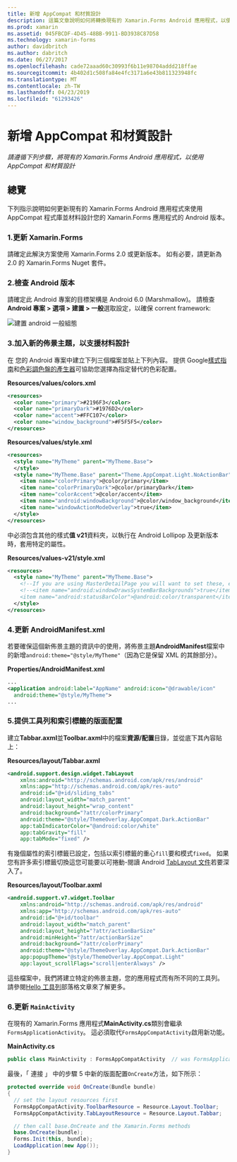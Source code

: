 ```yaml
---
title: 新增 AppCompat 和材質設計
description: 這篇文章說明如何將轉換現有的 Xamarin.Forms Android 應用程式，以使用 AppCompat 和材質設計。
ms.prod: xamarin
ms.assetid: 045FBCDF-4D45-48BB-9911-BD3938C87D58
ms.technology: xamarin-forms
author: davidbritch
ms.author: dabritch
ms.date: 06/27/2017
ms.openlocfilehash: cade72aaad60c30993f6b11e98704addd218ffae
ms.sourcegitcommit: 4b402d1c508fa84e4fc3171a6e43b811323948fc
ms.translationtype: MT
ms.contentlocale: zh-TW
ms.lasthandoff: 04/23/2019
ms.locfileid: "61293426"
---
```

# <a name="adding-appcompat-and-material-design"></a>新增 AppCompat 和材質設計

_請遵循下列步驟，將現有的 Xamarin.Forms Android 應用程式，以使用 AppCompat 和材質設計_

<!-- source https://gist.github.com/jassmith/a3b2a543f99126782936
https://blog.xamarin.com/material-design-for-your-xamarin-forms-android-apps/ -->

## <a name="overview"></a>總覽

下列指示說明如何更新現有的 Xamarin.Forms Android 應用程式來使用 AppCompat 程式庫並材料設計您的 Xamarin.Forms 應用程式的 Android 版本。

### <a name="1-update-xamarinforms"></a>1.更新 Xamarin.Forms

請確定此解決方案使用 Xamarin.Forms 2.0 或更新版本。 如有必要，請更新為 2.0 的 Xamarin.Forms Nuget 套件。

### <a name="2-check-android-version"></a>2.檢查 Android 版本

請確定此 Android 專案的目標架構是 Android 6.0 (Marshmallow)。 請檢查**Android 專案 > 選項 > 建置 > 一般**選取設定，以確保 corrent framework:

 ![](appcompat-images/target-android-6-sml.png "建置 android 一般組態")

### <a name="3-add-new-themes-to-support-material-design"></a>3.加入新的佈景主題，以支援材料設計

在 您的 Android 專案中建立下列三個檔案並貼上下列內容。 提供 Google[樣式指南](http://www.google.com/design/spec/style/color.html#color-color-palette)和[色彩調色盤的產生器](http://www.materialpalette.com/)可協助您選擇為指定替代的色彩配置。

**Resources/values/colors.xml**

```xml
<resources>
  <color name="primary">#2196F3</color>
  <color name="primaryDark">#1976D2</color>
  <color name="accent">#FFC107</color>
  <color name="window_background">#F5F5F5</color>
</resources>
```

**Resources/values/style.xml**

```xml
<resources>
  <style name="MyTheme" parent="MyTheme.Base">
  </style>
  <style name="MyTheme.Base" parent="Theme.AppCompat.Light.NoActionBar">
    <item name="colorPrimary">@color/primary</item>
    <item name="colorPrimaryDark">@color/primaryDark</item>
    <item name="colorAccent">@color/accent</item>
    <item name="android:windowBackground">@color/window_background</item>
    <item name="windowActionModeOverlay">true</item>
  </style>
</resources>
```

中必須包含其他的樣式**值 v21**資料夾，以執行在 Android Lollipop 及更新版本時，套用特定的屬性。

**Resources/values-v21/style.xml**

```xml
<resources>
  <style name="MyTheme" parent="MyTheme.Base">
    <!--If you are using MasterDetailPage you will want to set these, else you can leave them out-->
    <!--<item name="android:windowDrawsSystemBarBackgrounds">true</item>
    <item name="android:statusBarColor">@android:color/transparent</item>-->
  </style>
</resources>
```

### <a name="4-update-androidmanifestxml"></a>4.更新 AndroidManifest.xml

若要確保這個新佈景主題的資訊中的使用，將佈景主題**AndroidManifest**檔案中的新增`android:theme="@style/MyTheme"`（因為它是保留 XML 的其餘部分）。

**Properties/AndroidManifest.xml**

```xml
...
<application android:label="AppName" android:icon="@drawable/icon"
  android:theme="@style/MyTheme">
...
```

### <a name="5-provide-toolbar-and-tab-layouts"></a>5.提供工具列和索引標籤的版面配置

建立**Tabbar.axml**並**Toolbar.axml**中的檔案**資源/配置**目錄，並從底下其內容貼上：

**Resources/layout/Tabbar.axml**

```xml
<android.support.design.widget.TabLayout
    xmlns:android="http://schemas.android.com/apk/res/android"
    xmlns:app="http://schemas.android.com/apk/res-auto"
    android:id="@+id/sliding_tabs"
    android:layout_width="match_parent"
    android:layout_height="wrap_content"
    android:background="?attr/colorPrimary"
    android:theme="@style/ThemeOverlay.AppCompat.Dark.ActionBar"
    app:tabIndicatorColor="@android:color/white"
    app:tabGravity="fill"
    app:tabMode="fixed" />
```

有幾個屬性的索引標籤已設定，包括以索引標籤的重心`fill`要和模式`fixed`。
如果您有許多索引標籤切換這您可能要以可捲動-閱讀 Android [TabLayout 文件](https://developer.android.com/reference/android/support/design/widget/TabLayout.html)若要深入了。

**Resources/layout/Toolbar.axml**

```xml
<android.support.v7.widget.Toolbar
    xmlns:android="http://schemas.android.com/apk/res/android"
    xmlns:app="http://schemas.android.com/apk/res-auto"
    android:id="@+id/toolbar"
    android:layout_width="match_parent"
    android:layout_height="?attr/actionBarSize"
    android:minHeight="?attr/actionBarSize"
    android:background="?attr/colorPrimary"
    android:theme="@style/ThemeOverlay.AppCompat.Dark.ActionBar"
    app:popupTheme="@style/ThemeOverlay.AppCompat.Light"
    app:layout_scrollFlags="scroll|enterAlways" />
```

這些檔案中，我們將建立特定的佈景主題，您的應用程式而有所不同的工具列。
請參閱[Hello 工具列](https://blog.xamarin.com/android-tips-hello-toolbar-goodbye-action-bar/)部落格文章來了解更多。


### <a name="6-update-the-mainactivity"></a>6.更新 `MainActivity`

在現有的 Xamarin.Forms 應用程式**MainActivity.cs**類別會繼承`FormsApplicationActivity`。 這必須取代`FormsAppCompatActivity`啟用新功能。

**MainActivity.cs**

```csharp
public class MainActivity : FormsAppCompatActivity  // was FormsApplicationActivity
```

最後，「 連接 」 中的步驟 5 中新的版面配置`OnCreate`方法，如下所示：

```csharp
protected override void OnCreate(Bundle bundle)
{
  // set the layout resources first
  FormsAppCompatActivity.ToolbarResource = Resource.Layout.Toolbar;
  FormsAppCompatActivity.TabLayoutResource = Resource.Layout.Tabbar;

  // then call base.OnCreate and the Xamarin.Forms methods
  base.OnCreate(bundle);
  Forms.Init(this, bundle);
  LoadApplication(new App());
}
```
